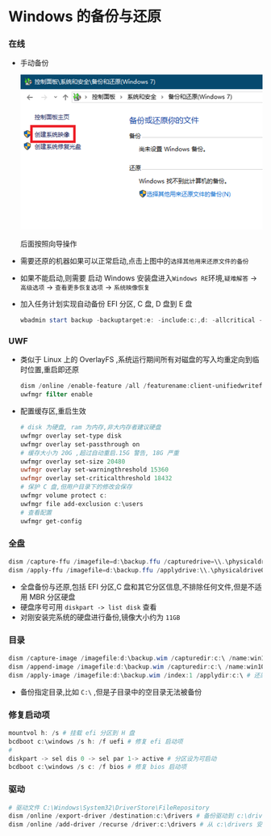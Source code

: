 # Windows 的备份与还原
### 在线
* 手动备份

    ![online](./online.png)

    后面按照向导操作
* 需要还原的机器如果可以正常启动,点击上图中的`选择其他用来还原文件的备份`
* 如果不能启动,则需要 启动 Windows 安装盘进入`Windows RE`环境,`疑难解答` -> `高级选项` -> `查看更多恢复选项` -> `系统映像恢复`
* 加入任务计划实现自动备份 EFI 分区, C 盘, D 盘到 E 盘
    ```powershell
    wbadmin start backup -backuptarget:e: -include:c:,d: -allcritical -quiet
    ```
### UWF
* 类似于 Linux 上的 OverlayFS ,系统运行期间所有对磁盘的写入均重定向到临时位置,重启即还原
    ```powershell
    dism /online /enable-feature /all /featurename:client-unifiedwritefilter
    uwfmgr filter enable
    ```
* 配置缓存区,重启生效
    ```powershell
    # disk 为硬盘, ram 为内存,非大内存者建议硬盘
    uwfmgr overlay set-type disk
    uwfmgr overlay set-passthrough on
    # 缓存大小为 20G ,超过自动重启.15G 警告, 18G 严重
    uwfmgr overlay set-size 20480
    uwfmgr overlay set-warningthreshold 15360
    uwfmgr overlay set-criticalthreshold 18432
    # 保护 C 盘,但用户目录下的修改会保存
    uwfmgr volume protect c:
    uwfmgr file add-exclusion c:\users
    # 查看配置
    uwfmgr get-config
    ```
### 全盘
```powershell
dism /capture-ffu /imagefile=d:\backup.ffu /capturedrive=\\.\physicaldrive0 /name:disk0 # 备份
dism /apply-ffu /imagefile=d:\backup.ffu /applydrive:\\.\physicaldrive0 # 还原
```
* 全盘备份与还原,包括 EFI 分区,C 盘和其它分区信息,不排除任何文件,但是不适用 MBR 分区硬盘
* 硬盘序号可用 `diskpart -> list disk` 查看
* 对刚安装完系统的硬盘进行备份,镜像大小约为 `11GB`
### 目录
```powershell
dism /capture-image /imagefile:d:\backup.wim /capturedir:c:\ /name:win10 /compress:max # 备份 C 盘
dism /append-image /imagefile:d:\backup.wim /capturedir:c:\ /name:win10_2 # 基于上次备份进行增量备份
dism /apply-image /imagefile:d:\backup.wim /index:1 /applydir:c:\ # 还原 C 盘的第一次备份
```
* 备份指定目录,比如 `C:\` ,但是子目录中的空目录无法被备份
### 修复启动项
```powershell
mountvol h: /s # 挂载 efi 分区到 H 盘
bcdboot c:\windows /s h: /f uefi # 修复 efi 启动项
#
diskpart -> sel dis 0 -> sel par 1-> active # 分区设为可启动
bcdboot c:\windows /s c: /f bios # 修复 bios 启动项
```
### 驱动
```powershell
# 驱动文件 C:\Windows\System32\DriverStore\FileRepository
dism /online /export-driver /destination:c:\drivers # 备份驱动到 c:\drivers
dism /online /add-driver /recurse /driver:c:\drivers # 从 c:\drivers 安装驱动